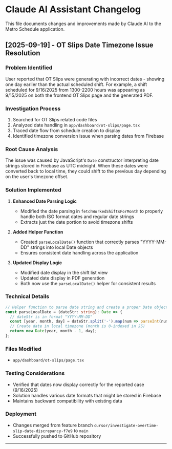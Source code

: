 # Claude AI Assistant Changelog

This file documents changes and improvements made by Claude AI to the Metro Schedule application.

## [2025-09-19] - OT Slips Date Timezone Issue Resolution

### Problem Identified
User reported that OT Slips were generating with incorrect dates - showing one day earlier than the actual scheduled shift. For example, a shift scheduled for 9/16/2025 from 1300-2200 hours was appearing as 9/15/2025 on both the frontend OT Slips page and the generated PDF.

### Investigation Process
1. Searched for OT Slips related code files
2. Analyzed date handling in `app/dashboard/ot-slips/page.tsx`
3. Traced date flow from schedule creation to display
4. Identified timezone conversion issue when parsing dates from Firebase

### Root Cause Analysis
The issue was caused by JavaScript's `Date` constructor interpreting date strings stored in Firebase as UTC midnight. When these dates were converted back to local time, they could shift to the previous day depending on the user's timezone offset.

### Solution Implemented
1. **Enhanced Date Parsing Logic**
   - Modified the date parsing in `fetchWorkedShiftsForMonth` to properly handle both ISO format dates and regular date strings
   - Extracts just the date portion to avoid timezone shifts

2. **Added Helper Function**
   - Created `parseLocalDate()` function that correctly parses "YYYY-MM-DD" strings into local Date objects
   - Ensures consistent date handling across the application

3. **Updated Display Logic**
   - Modified date display in the shift list view
   - Updated date display in PDF generation
   - Both now use the `parseLocalDate()` helper for consistent results

### Technical Details
```typescript
// Helper function to parse date string and create a proper Date object
const parseLocalDate = (dateStr: string): Date => {
  // dateStr is in format "YYYY-MM-DD"
  const [year, month, day] = dateStr.split('-').map(num => parseInt(num));
  // Create date in local timezone (month is 0-indexed in JS)
  return new Date(year, month - 1, day);
};
```

### Files Modified
- `app/dashboard/ot-slips/page.tsx`

### Testing Considerations
- Verified that dates now display correctly for the reported case (9/16/2025)
- Solution handles various date formats that might be stored in Firebase
- Maintains backward compatibility with existing data

### Deployment
- Changes merged from feature branch `cursor/investigate-overtime-slip-date-discrepancy-f7e9` to `main`
- Successfully pushed to GitHub repository

---